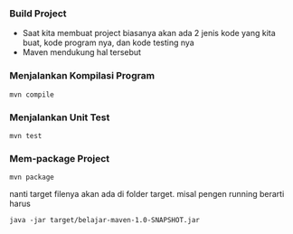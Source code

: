 ### Build Project
- Saat kita membuat project biasanya akan ada 2 jenis kode yang kita buat, kode program nya, dan kode testing nya
- Maven mendukung hal tersebut

### Menjalankan Kompilasi Program
```
mvn compile
```

### Menjalankan Unit Test
```
mvn test
```

### Mem-package Project
```
mvn package
```
nanti target filenya akan ada di folder target. misal pengen running berarti harus
```
java -jar target/belajar-maven-1.0-SNAPSHOT.jar
```
